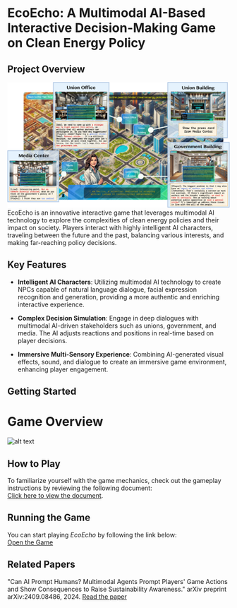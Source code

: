 # EcoEcho: A Multimodal AI-Based Interactive Decision-Making Game on Clean Energy Policy

## Project Overview

![hero image](Hero.png)
EcoEcho is an innovative interactive game that leverages multimodal AI technology to explore the complexities of clean energy policies and their impact on society. Players interact with highly intelligent AI characters, traveling between the future and the past, balancing various interests, and making far-reaching policy decisions.

## Key Features

- **Intelligent AI Characters**: Utilizing multimodal AI technology to create NPCs capable of natural language dialogue, facial expression recognition and generation, providing a more authentic and enriching interactive experience.

- **Complex Decision Simulation**: Engage in deep dialogues with multimodal AI-driven stakeholders such as unions, government, and media. The AI adjusts reactions and positions in real-time based on player decisions.

- **Immersive Multi-Sensory Experience**: Combining AI-generated visual effects, sound, and dialogue to create an immersive game environment, enhancing player engagement.


## Getting Started

# Game Overview

![alt text](gamePipe.png)

## How to Play

To familiarize yourself with the game mechanics, check out the gameplay instructions by reviewing the following document:  
[Click here to view the document](https://docs.google.com/document/d/1UP96TnJas6-fypDGSYFERe8M11jlsLumWCQYKypPNSs/edit?usp=sharing).

## Running the Game

You can start playing *EcoEcho* by following the link below:  
[Open the Game](https://ecoecho.duckdns.org/)  


## Related Papers

"Can AI Prompt Humans? Multimodal Agents Prompt Players' Game Actions and Show Consequences to Raise Sustainability Awareness."
arXiv preprint arXiv:2409.08486, 2024.
[Read the paper](https://arxiv.org/abs/2409.08486)


